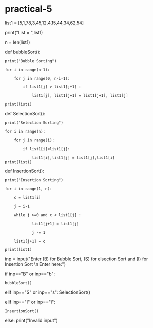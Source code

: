 # practical-5
list1 = [5,1,78,3,45,12,4,15,44,34,62,54]

print("List = ",list1)

n = len(list1)

def bubbleSort():

    print("Bubble Sorting")
    
    for i in range(n-1): 
    
        for j in range(0, n-i-1): 
	
            if list1[j] > list1[j+1] : 
	    
                list1[j], list1[j+1] = list1[j+1], list1[j] 
		
    print(list1)
    

def SelectionSort():

	print("Selection Sorting")
	
	for i in range(n):
	
		for j in range(i):
		
			if list1[i]<list1[j]:
			
				list1[i],list1[j] = list1[j],list1[i]
	print(list1)
	
def InsertionSort():

    print("Insertion Sorting")
    
    for i in range(1, n): 
    
        c = list1[i] 
	
        j = i-1
	
        while j >=0 and c < list1[j] : 
	
                list1[j+1] = list1[j]
		
                j -= 1
		
        list1[j+1] = c
	
    print(list1)
    
inp = input("Enter (B) for Bubble Sort, (S) for elsection Sort and (I) for Insertion Sort \n Enter here:")

if inp=="B" or inp=="b":

	bubbleSort()
	
elif inp=="S" or inp=="s":
	SelectionSort()
	
elif inp=="I" or inp=="i":

	InsertionSort()
	
else:
	print("Invalid input")
	

